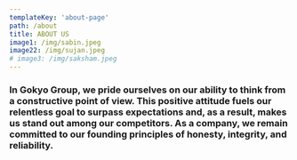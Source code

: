 ```yaml
---
templateKey: 'about-page'
path: /about
title: ABOUT US
image1: /img/sabin.jpeg
image22: /img/sujan.jpeg
# image3: /img/saksham.jpeg
---
```


### In Gokyo Group, we pride ourselves on our ability to think from a constructive point of view. This positive attitude fuels our relentless goal to surpass expectations and, as a result, makes us stand out among our competitors. As a company, we remain committed to our founding principles of honesty, integrity, and reliability.
